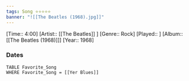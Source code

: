 ```yaml
---
tags: Song ⭐⭐⭐⭐⭐ 
banner: "![[The Beatles (1968).jpg]]"
---
```

[Time:: 4:00]
[Artist:: [[The Beatles]] ]
[Genre:: Rock]
[Played:: ]
[Album:: [[The Beatles (1968)]]]
[Year:: 1968]
### Dates
````dataview
TABLE Favorite_Song
WHERE Favorite_Song = [[Yer Blues]]
````